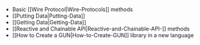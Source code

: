   - Basic [[Wire Protocol|Wire-Protocols]] methods
  - [[Putting Data|Putting-Data]]
  - [[Getting Data|Getting-Data]]
  - [[Reactive and Chainable API|Reactive-and-Chainable-API-]] methods  
  - [[How to Create a GUN|How-to-Create-GUN]] library in a new language